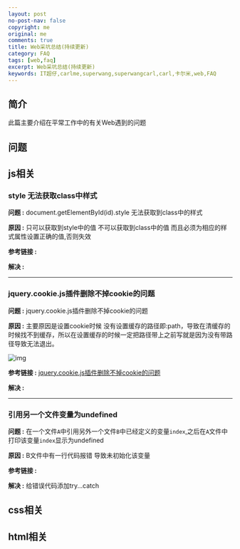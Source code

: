 ```yaml
---
layout: post
no-post-nav: false 
copyright: me
original: me
comments: true
title: Web采坑总结(持续更新)
category: FAQ
tags: [web,faq]
excerpt: Web采坑总结(持续更新)
keywords: IT超仔,carlme,superwang,superwangcarl,carl,卡尔米,web,FAQ
---
```


## 简介

此篇主要介绍在平常工作中的有关Web遇到的问题

## 问题

## js相关

### style 无法获取class中样式

**问题 :** document.getElementById(id).style 无法获取到class中的样式

**原因 :** 只可以获取到style中的值 不可以获取到class中的值 而且必须为相应的样式属性设置正确的值,否则失效

**参考链接 :** 

**解决 :** 

***

### jquery.cookie.js插件删除不掉cookie的问题

**问题 :** jquery.cookie.js插件删除不掉cookie的问题

**原因 :** 主要原因是设置cookie时候 没有设置缓存的路径即:path，导致在清缓存的时候找不到缓存，所以在设置缓存的时候一定把路径带上之前写就是因为没有带路径导致无法退出。

![img]({{site.cdn}}assets/images/blog/2019/20190625230437.png)

**参考链接 :** [jquery.cookie.js插件删除不掉cookie的问题](https://www.cnblogs.com/wangmaoling/p/7745005.html)

**解决 :** 

***

### 引用另一个文件变量为undefined

**问题 :** 在一个文件`A`中引用另外一个文件`B`中已经定义的变量`index`,之后在`A`文件中打印该变量`index`显示为undefined

**原因 :**  B文件中有一行代码报错  导致未初始化该变量

**参考链接 :** 

**解决 :**  给错误代码添加try...catch

## css相关

## html相关